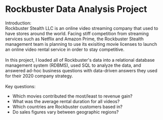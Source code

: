 # Rockbuster Data Analysis Project 

Introduction: <br>
Rockbuster Stealth LLC is an online video streaming company that used to have stores around the world. Facing stiff competition from streaming services such as Netflix and Amazon Prime, the Rockbuster Stealth management team is planning to use its exisiting movie licenses to launch an online video rental service in order to stay competitive. 
<br><br>
In this project, I loaded all of Rockbuster's data into a relational database management system (RDBMS), used SQL to analyze the data, and answered ad-hoc business questions with data-driven answers they used for their 2020 company strategy.  
<br>
Key questions: 
- Which movies contributed the most/least to revenue gain? 
- What was the average rental duration for all videos? 
- Which countries are Rockbuster customers based in? 
- Do sales figures vary between geographic regions? 
